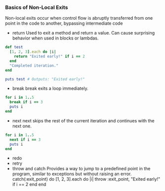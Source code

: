 ### Basics of Non-Local Exits
Non-local exits occur when control flow is abruptly transferred from one point in the code to another, bypassing intermediate code
- return
Used to exit a method and return a value.
Can cause surprising behavior when used in blocks or lambdas.
```ruby
def test
  [1, 2, 3].each do |i|
    return "Exited early!" if i == 2
  end
  "Completed iteration."
end

puts test # Outputs: "Exited early!"
```
- break
break exits a loop immediately.
```ruby
for i in 1..5
  break if i == 3
  puts i
end
```
- next
next skips the rest of the current iteration and continues with the next one.
```ruby
for i in 1..5
  next if i == 3
  puts i
end
```
- redo
- retry
- throw and catch
Provides a way to jump to a predefined point in the program, similar to exceptions but without raising an error.
catch(:exit_point) do
  [1, 2, 3].each do |i|
    throw :exit_point, "Exited early!" if i == 2
  end
end
